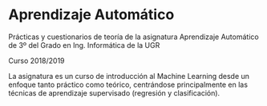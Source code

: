 # Aprendizaje Automático

Prácticas y cuestionarios de teoría de la asignatura Aprendizaje Automático de 3º del Grado en Ing. Informática de la UGR

Curso 2018/2019

La asignatura es un curso de introducción al Machine Learning desde un enfoque tanto práctico como teórico, centrándose principalmente en las técnicas de aprendizaje supervisado (regresión y clasificación).
